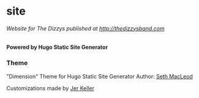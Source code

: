 # site
###### Website for The Dizzys published at http://thedizzysband.com
**Powered by Hugo Static Site Generator**

### Theme
"Dimension" Theme for Hugo Static Site Generator
Author: [Seth MacLeod](https://www.sethmacleod.com/)

Customizations made by [Jer Keller](https://github.com/Audiosyncrasy)